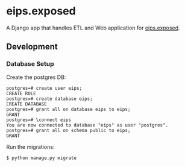 # eips.exposed

A Django app that handles ETL and Web application for [eips.exposed](https://eips.exposed/).

## Development

### Database Setup

Create the postgres DB:

```psql
postgres=# create user eips;
CREATE ROLE
postgres=# create database eips;
CREATE DATABASE
postgres=# grant all on database eips to eips;
GRANT
postgres=# \connect eips
You are now connected to database "eips" as user "postgres".
postgres=# grant all on schema public to eips;
GRANT
```

Run the migrations:

```
$ python manage.py migrate
```
